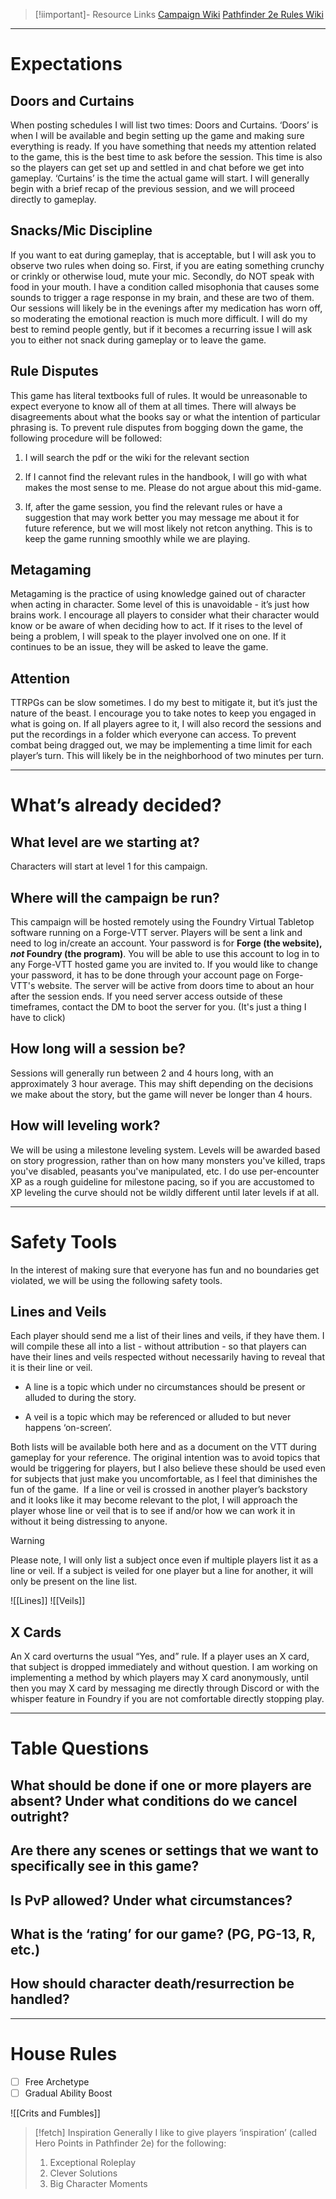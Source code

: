 >[!iimportant]- Resource Links
>[Campaign Wiki](https://ahnuil.github.io/quartz-fetch/ "https://ahnuil.github.io/quartz-fetch/")
>[Pathfinder 2e Rules Wiki](https://2e.aonprd.com/ "https://2e.aonprd.com/")

---
# Expectations

## Doors and Curtains

When posting schedules I will list two times: Doors and Curtains. ‘Doors’ is when I will be available and begin setting up the game and making sure everything is ready. If you have something that needs my attention related to the game, this is the best time to ask before the session. This time is also so the players can get set up and settled in and chat before we get into gameplay. ‘Curtains’ is the time the actual game will start. I will generally begin with a brief recap of the previous session, and we will proceed directly to gameplay.

## Snacks/Mic Discipline

If you want to eat during gameplay, that is acceptable, but I will ask you to observe two rules when doing so. First, if you are eating something crunchy or crinkly or otherwise loud, mute your mic. Secondly, do NOT speak with food in your mouth. I have a condition called misophonia that causes some sounds to trigger a rage response in my brain, and these are two of them. Our sessions will likely be in the evenings after my medication has worn off, so moderating the emotional reaction is much more difficult. I will do my best to remind people gently, but if it becomes a recurring issue I will ask you to either not snack during gameplay or to leave the game. 

## Rule Disputes

This game has literal textbooks full of rules. It would be unreasonable to expect everyone to know all of them at all times. There will always be disagreements about what the books say or what the intention of particular phrasing is. To prevent rule disputes from bogging down the game, the following procedure will be followed:

1. I will search the pdf or the wiki for the relevant section

2. If I cannot find the relevant rules in the handbook, I will go with what makes the most sense to me. Please do not argue about this mid-game.

3. If, after the game session, you find the relevant rules or have a suggestion that may work better you may message me about it for future reference, but we will most likely not retcon anything. This is to keep the game running smoothly while we are playing.

## Metagaming

Metagaming is the practice of using knowledge gained out of character when acting in character. Some level of this is unavoidable - it’s just how brains work. I encourage all players to consider what their character would know or be aware of when deciding how to act. If it rises to the level of being a problem, I will speak to the player involved one on one. If it continues to be an issue, they will be asked to leave the game.

## Attention

TTRPGs can be slow sometimes. I do my best to mitigate it, but it’s just the nature of the beast. I encourage you to take notes to keep you engaged in what is going on. If all players agree to it, I will also record the sessions and put the recordings in a folder which everyone can access. To prevent combat being dragged out, we may be implementing a time limit for each player’s turn. This will likely be in the neighborhood of two minutes per turn.

---
# What’s already decided?

## What level are we starting at?

Characters will start at level 1 for this campaign.

## Where will the campaign be run?

This campaign will be hosted remotely using the Foundry Virtual Tabletop software running on a Forge-VTT server. Players will be sent a link and need to log in/create an account. Your password is for **Forge (the website), *not* Foundry (the program)**. You will be able to use this account to log in to any Forge-VTT hosted game you are invited to. If you would like to change your password, it has to be done through your account page on Forge-VTT's website. The server will be active from doors time to about an hour after the session ends. If you need server access outside of these timeframes, contact the DM to boot the server for you. (It's just a thing I have to click)

## How long will a session be?

Sessions will generally run between 2 and 4 hours long, with an approximately 3 hour average. This may shift depending on the decisions we make about the story, but the game will never be longer than 4 hours.

## How will leveling work?

We will be using a milestone leveling system.  Levels will be awarded based on story progression, rather than on how many monsters you've killed, traps you've disabled, peasants you've manipulated, etc. I do use per-encounter XP as a rough guideline for milestone pacing, so if you are accustomed to XP leveling the curve should not be wildly different until later levels if at all.

---
# Safety Tools

In the interest of making sure that everyone has fun and no boundaries get violated, we will be using the following safety tools.

## Lines and Veils

Each player should send me a list of their lines and veils, if they have them. I will compile these all into a list - without attribution - so that players can have their lines and veils respected without necessarily having to reveal that it is their line or veil. 

- A line is a topic which under no circumstances should be present or alluded to during the story. 

- A veil is a topic which may be referenced or alluded to but never happens ‘on-screen’. 

Both lists will be available both here and as a document on the VTT during gameplay for your reference. The original intention was to avoid topics that would be triggering for players, but I also believe these should be used even for subjects that just make you uncomfortable, as I feel that diminishes the fun of the game.  If a line or veil is crossed in another player’s backstory and it looks like it may become relevant to the plot, I will approach the player whose line or veil that is to see if and/or how we can work it in without it being distressing to anyone. 

>[!warning]
>Please note, I will only list a subject once even if multiple players list it as a line or veil. If a subject is veiled for one player but a line for another, it will only be present on the line list.  

![[Lines]]
![[Veils]]

## X Cards

An X card overturns the usual “Yes, and” rule. If a player uses an X card, that subject is dropped immediately and without question. I am working on implementing a method by which players may X card anonymously, until then you may X card by messaging me directly through Discord or with the whisper feature in Foundry if you are not comfortable directly stopping play.

---
# Table Questions

## What should be done if one or more players are absent? Under what conditions do we cancel outright?


## Are there any scenes or settings that we want to specifically see in this game?


## Is PvP allowed? Under what circumstances?


## What is the ‘rating’ for our game? (PG, PG-13, R, etc.)


## How should character death/resurrection be handled?

---
# House Rules
- [ ] Free Archetype
- [ ] Gradual Ability Boost

![[Crits and Fumbles]]

> [!fetch] Inspiration
> Generally I like to give players ‘inspiration’ (called Hero Points in Pathfinder 2e) for the following:
> 
> 1. Exceptional Roleplay
> 2. Clever Solutions
> 3. Big Character Moments